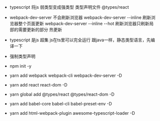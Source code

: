 - typescript 将js 弱类型变成强类型
    类型声明文件 @types/react
- webpack-dev-server 不会刷新浏览器
    webpack-dev-server --inline 刷新浏览器整个页面更新
    webpack-dev-server --inline --hot 刷新浏览器只刷新局部的需要更新的部分    热更新
- typescript 是js 超集 js在ts里可以完全运行
    跟java一样，静态类型语言，先编译一下
- 强制类型声明




- npm init -y
- yarn add webpack webpack-cli webpack-dev-server -D
- yarn add react react-dom -D
- yarn global add @types/react @types/react-dom -D
- yarn add babel-core babel-cli babel-preset-env -D
- yarn add html-webpack-plugin awesome-typescript-loader -D
